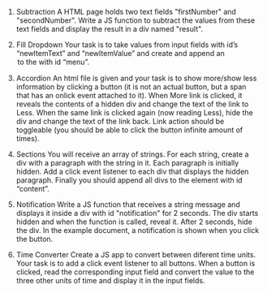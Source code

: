 1.	Subtraction
A HTML page holds two text fields "firstNumber" and "secondNumber". Write a JS function to subtract the values from these text fields and display the result in a div named "result".

2.	Fill Dropdown
Your task is to take values from input fields with id’s “newItemText” and “newItemValue” and create and append an <option> to the <select> with id “menu”.

3.	Accordion
An html file is given and your task is to show more/show less information by clicking a button (it is not an actual button, but a span that has an onlick event attached to it). When More link is clicked, it reveals the contents of a hidden div and change the text of the link to Less. When the same link is clicked again (now reading Less), hide the div and change the text of the link back. Link action should be toggleable (you should be able to click the button infinite amount of times).

4.	Sections
You will receive an array of strings. For each string, create a div with a paragraph with the string in it. Each paragraph is initially hidden. Add a click event listener to each div that displays the hidden paragraph. Finally you should append all divs to the element with id “content”.

5.	Notification
Write a JS function that receives a string message and displays it inside a div with id "notification" for 2 seconds. The div starts hidden and when the function is called, reveal it. After 2 seconds, hide the div. In the example document, a notification is shown when you click the button.

6.	Time Converter
Create a JS app to convert between diferent time units. Your task is to add a click event listener to all buttons. When a button is clicked, read the corresponding input field and convert the value to the three other units of time and display it in the input fields.
